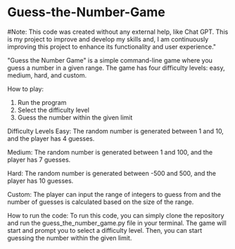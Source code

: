 # Guess-the-Number-Game

#Note: This code was created without any external help, like Chat GPT. This is my project to improve and develop my skills and, I am continuously improving this project to enhance its functionality and user experience."

"Guess the Number Game" is a simple command-line game where you guess a number in a given range. The game has four difficulty levels: easy, medium, hard, and custom.

How to play:
1. Run the program
2. Select the difficulty level
3. Guess the number within the given limit

Difficulty Levels
Easy:
The random number is generated between 1 and 10, and the player has 4 guesses.

Medium:
The random number is generated between 1 and 100, and the player has 7 guesses.

Hard:
The random number is generated between -500 and 500, and the player has 10 guesses.

Custom:
The player can input the range of integers to guess from and the number of guesses is calculated based on the size of the range.

How to run the code:
To run this code, you can simply clone the repository and run the guess_the_number_game.py file in your terminal. The game will start and prompt you to select a difficulty level. Then, you can start guessing the number within the given limit.




